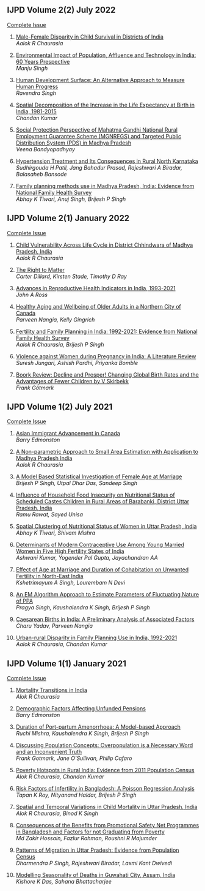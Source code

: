 
## IJPD Volume 2(2) July 2022 

[Complete Issue](../assets/ijpd/2022-2/V_2_2.pdf)
    <br>

1. [ Male-Female Disparity in Child Survival in Districts of India ](../assets/ijpd/2022-2/V_2_2_1.pdf)
    <br> *Aalok R Chaurasia*

2. [ Environmental Impact of Population, Affluence and Technology in India: 60 Years Prespective ](../assets/ijpd/2022-2/V_2_2_2.pdf)
    <br> *Manju Singh*
    
3. [ Human Development Surface: An Alternative Approach to Measure Human Progress ](../assets/ijpd/2022-2/V_2_2_3.pdf)
    <br> *Ravendra Singh*
    
4. [ Spatial Decomposition of the Increase in the Life Expectancy at Birth in India, 1981-2015 ](../assets/ijpd/2022-2/V_2_2_4.pdf)
    <br> *Chandan Kumar*

5. [ Social Protection Perspective of Mahatma Gandhi National Rural Employment Guarantee Scheme (MGNREGS) and Targeted Public Distribution System (PDS) in Madhya Pradesh ](../assets/ijpd/2022-2/V_2_2_5.pdf)
    <br> *Veena Bandyopadhyay*

6. [ Hypertension Treatment and Its Consequences in Rural North Karnataka ](../assets/ijpd/2022-2/V_2_2_6.pdf)
    <br> *Sudhirgouda H Patil, Jang Bahadur Prasad, Rajeshwari A Biradar, Balasaheb Bansode*

7. [ Family planning methods use in Madhya Pradesh, India: Evidence from National Family Health Survey ](../assets/ijpd/2022-2/V_2_2_7.pdf)
    <br> *Abhay K Tiwari, Anuj Singh, Brijesh P Singh*


 ## IJPD Volume 2(1) January 2022 

[Complete Issue](../assets/ijpd/2022-1/V_2_1.pdf)
    <br>

1. [ Child Vulnerability Across Life Cycle in District Chhindwara of Madhya Pradesh, India ](../assets/ijpd/2022-1/V_2_1_1.pdf)
    <br> *Aalok R Chaurasia*

2. [ The Right to Matter ](../assets/ijpd/2022-1/V_2_1_2.pdf)
    <br> *Carter Dillard, Kirsten Stade, Timothy D Ray*
    
3. [ Advances in Reproductive Health Indicators in India, 1993-2021 ](../assets/ijpd/2022-1/V_2_1_3.pdf)
    <br> *John A Ross*
    
4. [ Healthy Aging and Wellbeing of Older Adults in a Northern City of Canada ](../assets/ijpd/2022-1/V_2_1_4.pdf)
    <br> *Parveen Nangia, Kelly Gingrich*

5. [ Fertility and Family Planning in India: 1992-2021: Evidence from National Family Health Survey ](../assets/ijpd/2022-1/V_2_1_5.pdf)
    <br> *Aalok R Chaurasia, Brijesh P Singh*

6. [ Violence against Women during Pregnancy in India: A Literature Review ](../assets/ijpd/2022-1/V_2_1_6.pdf)
    <br> *Suresh Jungari, Ashish Pardhi, Priyanka Bomble*  

7. [ Boork Review: Decline and Prosper! Changing Global Birth Rates and the Advantages of Fewer Children by V Skirbekk ](../assets/ijpd/2022-1/V_2_1_7.pdf)
    <br> *Frank Götmark*      

 
## IJPD Volume 1(2) July 2021

[Complete Issue](../assets/ijpd/2021-2/V_1_2.pdf)
    <br>

1. [ Asian Immigrant Advancement in Canada ](../assets/ijpd/2021-2/V_1_2_1.pdf)
    <br> *Barry Edmonston*

2. [ A Non-parametric Approach to Small Area Estimation with Application to Madhya Pradesh India ](../assets/ijpd/2021-2/V_1_2_2.pdf)
    <br> *Aalok R Chaurasia*

3. [ A Model Based Statistical Investigation of Female Age at Marriage ](../assets/ijpd/2021-2/V_1_2_3.pdf)
    <br> *Brijesh P Singh, Utpal Dhar Das, Sandeep Singh*

4. [ Influence of Household Food Insecurity on Nutritional Status of Scheduled Castes Children in Rural Areas of Barabanki, District Uttar Pradesh, India ](../assets/ijpd/2021-2/V_1_2_4.pdf)
    <br> *Ramu Rawat, Sayed Unisa*

5. [ Spatial Clustering of Nutritional Status of Women in Uttar Pradesh, India ](../assets/ijpd/2021-2/V_1_2_5.pdf)
    <br> *Abhay K Tiwari, Shivam Mishra*

6. [ Determinants of Modern Contraceptive Use Among Young Married Women in Five High Fertility States of India ](../assets/ijpd/2021-2/V_1_2_6.pdf)
    <br> *Ashwani Kumar, Yogender Pal Gupta, Jayachandran AA*

7. [ Effect of Age at Marriage and Duration of Cohabitation on Unwanted Fertility in North-East India ](../assets/ijpd/2021-2/V_1_2_7.pdf)
    <br> *Kshetrimayum A Singh, Lourembam N Devi*

8. [ An EM Algorithm Approach to Estimate Parameters of Fluctuating Nature of PPA ](../assets/ijpd/2021-2/V_1_2_8.pdf)
    <br> *Pragya Singh, Kaushalendra K Singh, Brijesh P Singh*

9. [ Caesarean Births in India: A Preliminary Analysis of Associated Factors ](../assets/ijpd/2021-2/V_1_2_9.pdf)
    <br> *Charu Yadav, Parveen Nangia*

10. [ Urban-rural Disparity in Family Planning Use in India, 1992-2021 ](../assets/ijpd/2021-2/V_1_2_10.pdf)
    <br> *Aalok R Chaurasia, Chandan Kumar*

## IJPD Volume 1(1) January 2021 

[Complete Issue](../assets/ijpd/2021-1/IJPD_Vol_1_1.pdf)
    <br>

1. [Mortality Transitions in India](../assets/ijpd/2021-1/IJPD_Vol_1_1_1.pdf)
    <br> *Alok R Chaurasia*

2. [Demographic Factors Affecting Unfunded Pensions](../assets/ijpd/2021-1/IJPD_Vol_1_1_2.pdf)
    <br> *Barry Edmonston*

3. [Duration of Port-partum Amenorrhoea: A Model-based Approach](../assets/ijpd/2021-1/IJPD_Vol_1_1_3.pdf)
    <br> *Ruchi Mishra, Kaushalendra K Singh, Brijesh P Singh*

4. [Discussing Population Concepts: Overpopulation is a Necessary Word and an Inconvenient Truth](../assets/ijpd/2021-1/IJPD_Vol_1_1_4.pdf)
    <br> *Frank Gotmark, Jane O'Sullivan, Philip Cafaro*

5. [Poverty Hotspots in Rural India: Evidence from 2011 Population Census](../assets/ijpd/2021-1/IJPD_Vol_1_1_5.pdf)
    <br> *Alok R Chaurasia, Chandan Kumar*

6. [Risk Factors of Infertility in Bangladesh: A Poisson Regression Analysis](../assets/ijpd/2021-1/IJPD_Vol_1_1_6.pdf)
    <br> *Tapan K Roy, Nityanand Haldar, Brijesh P Singh*

7. [Spatial and Temporal Variations in Child Mortality in Uttar Pradesh, India](../assets/ijpd/2021-1/IJPD_Vol_1_1_7.pdf)
    <br> *Alok R Chaurasia, Binod K Singh*

8. [Consequences of the Benefits from Promotional Safety Net Programmes in Bangladesh and Factors for not Graduating from Poverty](../assets/ijpd/2021-1/IJPD_Vol_1_1_8.pdf)
    <br> *Md Zakir Hossain, Fazlur Rahman, Roushni R Majumder*

9. [Patterns of Migration in Uttar Pradesh: Evidence from Population Census](../assets/ijpd/2021-1/IJPD_Vol_1_1_9.pdf)
    <br> *Dharmendra P Singh, Rajeshwari Biradar, Laxmi Kant Dwivedi*

10. [Modelling Seasonality of Deaths in Guwahati City, Assam, India](../assets/ijpd/2021-1/IJPD_Vol_1_1_10.pdf)
    <br> *Kishore K Das, Sahana Bhattacharjee*

   